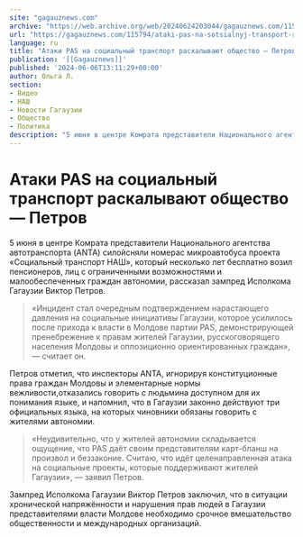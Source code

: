 ```yaml
---
site: "gagauznews.com"
archive: "https://web.archive.org/web/20240624203044/gagauznews.com/115794/ataki-pas-na-sotsialnyj-transport-raskalyvayut-obshhestvo-petrov.html"
url: "https://gagauznews.com/115794/ataki-pas-na-sotsialnyj-transport-raskalyvayut-obshhestvo-petrov.html"
language: ru
title: "Атаки PAS на социальный транспорт раскалывают общество — Петров"
publication: '[[Gagauznews]]'
published: '2024-06-06T13:11:29+00:00'
author: Ольга Л.
section:
- Видео
- НАШ
- Новости Гагаузии
- Общество
- Политика
description: "5 июня в центре Комрата представители Национального агентства автотранспорта (ANTA) силой сняли номера с микроавтобуса проекта «Социальный транспорт НАШ», который несколько лет бесплатно возил пенсионеров, лиц с ограниченными возможностями и малообеспеченных граждан автономии, рассказал зампред Исполкома Гагаузии Виктор Петров. «Инцидент стал очередным подтверждением нарастающего давления на социальные инициативы Гагаузии, которое усилилось после прихода к власти в Молдове партии PAS, демонстрирующей пренебрежение к правам жителей Гагаузии, русскоговорящего населения Молдовы и оппозиционно ориентированных граждан», — считает он. Петров отметил, что инспекторы ANTA, игнорируя конституционные права граждан Молдовы и элементарные нормы вежливости, отказались говорить с людьми на доступном для их понимания языке, и […]"
---
```


# Атаки PAS на социальный транспорт раскалывают общество — Петров

5 июня в центре Комрата представители Национального агентства автотранспорта (ANTA) силойсняли номерас микроавтобуса проекта «Социальный транспорт НАШ», который несколько лет бесплатно возил пенсионеров, лиц с ограниченными возможностями и малообеспеченных граждан автономии, рассказал зампред Исполкома Гагаузии Виктор Петров.

> «Инцидент стал очередным подтверждением нарастающего давления на социальные инициативы Гагаузии, которое усилилось после прихода к власти в Молдове партии PAS, демонстрирующей пренебрежение к правам жителей Гагаузии, русскоговорящего населения Молдовы и оппозиционно ориентированных граждан», — считает он.

Петров отметил, что инспекторы ANTA, игнорируя конституционные права граждан Молдовы и элементарные нормы вежливости,отказались говорить с людьмина доступном для их понимания языке, и напомнил, что в Гагаузии законно действуют три официальных языка, на которых чиновники обязаны говорить с жителями автономии.

> ­«Неудивительно, что у жителей автономии складывается ощущение, что PAS даёт своим представителям карт-бланш на произвол и беззаконие. Считаю, что идёт целенаправленная атака на социальные проекты, которые поддерживают жителей Гагаузии», — заявил Петров.

Зампред Исполкома Гагаузии Виктор Петров заключил, что в ситуации хронической напряжённости и нарушения прав людей в Гагаузии представителями власти Молдове необходимо срочное вмешательство общественности и международных организаций.